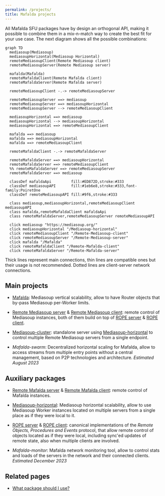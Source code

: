 ```yaml
---
permalink: /projects/
title: Mafalda projects
---
```


All Mafalda SFU packages have by design an orthogonal API, making it possible to
combine them in a mix-n-match way to create the best fit for your use case. The
next diagram shows all the possible combinations:

```mermaid
graph TD
  mediasoup(Mediasoup)
  mediasoupHorizontal(Mediasoup Horizontal)
  remoteMediasoupClient(Remote Mediasoup client)
  remoteMediasoupServer(Remote Mediasoup server)

  mafalda(Mafalda)
  remoteMafaldaClient(Remote Mafalda client)
  remoteMafaldaServer(Remote Mafalda server)

  remoteMediasoupClient -.-> remoteMediasoupServer

  remoteMediasoupServer ==> mediasoup
  remoteMediasoupServer ==> mediasoupHorizontal
  remoteMediasoupServer --> remoteMediasoupClient

  mediasoupHorizontal ==> mediasoup
  mediasoupHorizontal --> mediasoupHorizontal
  mediasoupHorizontal ==> remoteMediasoupClient

  mafalda ==> mediasoup
  mafalda ==> mediasoupHorizontal
  mafalda ==> remoteMediasoupClient

  remoteMafaldaClient -.-> remoteMafaldaServer

  remoteMafaldaServer ==> mediasoupHorizontal
  remoteMafaldaServer ==> remoteMediasoupClient
  %% remoteMafaldaServer ==> remoteMediasoupServer
  remoteMafaldaServer ==> mediasoup

  classDef mafaldaApi         fill:#ED872D,stroke:#333
  classDef mediasoupAPI       fill:#1eb6e8,stroke:#333,font-family:PoiretOne
  classDef remoteMediasoupAPI fill:#9f6,stroke:#333

  class mediasoup,mediasoupHorizontal,remoteMediasoupClient mediasoupAPI
  class mafalda,remoteMafaldaClient mafaldaApi
  class remoteMafaldaServer,remoteMediasoupServer remoteMediasoupAPI

  click mediasoup "https://mediasoup.org/"
  click mediasoupHorizontal "/Mediasoup-horizontal"
  click remoteMediasoupClient "/Remote-Mediasoup-client"
  click remoteMediasoupServer "/Remote-Mediasoup-server"
  click mafalda "/Mafalda"
  click remoteMafaldaClient "/Remote-Mafalda-client"
  click remoteMafaldaServer "/Remote-Mafalda-server"
```

Thick lines represent main connections, thin lines are compatible ones but their
usage is not recommended. Dotted lines are client-server network connections.

## Main projects

- [Mafalda](/Mafalda): Mediasoup vertical scalability, allow to have Router
  objects that by-pass Mediasoup per-Worker limits.
- [Remote Mediasoup server](/Remote-Mediasoup-server) &
  [Remote Mediasoup client](/Remote-Mediasoup-client): remote control of
  Mediasoup instances, both of them build on top of [ROPE server](/ROPE-server)
  & [ROPE client](/ROPE-client).
- [Mediasoup-cluster](/Mediasoup-cluster): standalone server using
  [Mediasoup-horizontal](/Mediasoup-horizontal) to control multiple Remote
  Mediasoup servers from a single endpoint.

- *Mafalda-swarm*: Decentralized horizontal scaling for Mafalda, allow to access
  streams from multiple entry points without a central management, based on P2P
  technologies and architecture. *Estimated August 2023*

## Auxiliary packages

- [Remote Mafalda server](/Remote-Mafalda-server) &
  [Remote Mafalda client](/Remote-Mafalda-client): remote control of Mafalda
  instances.
- [Mediasoup-horizontal](/Mediasoup-horizontal): Mediasoup horizontal
  scalability, allow to use Mediasoup Worker instances located on multiple
  servers from a single place as if they were local to it.
- [ROPE server](/ROPE-server) & [ROPE client](/ROPE-client): canonical
  implementations of the *Remote Objects, Procedures and Events* protocol, that
  allow remote control of objects located as if they were local, including
  sync'ed updates of remote state, also when multiple clients are involved.

- *Mafalda-monitor*: Mafalda network monitoring tool, allow to control stats and
  loads of the servers in the network and their connected clients.
  *Estimated December 2023*

## Related pages

- [What package should I use?](/what-package-should-I-use/)
